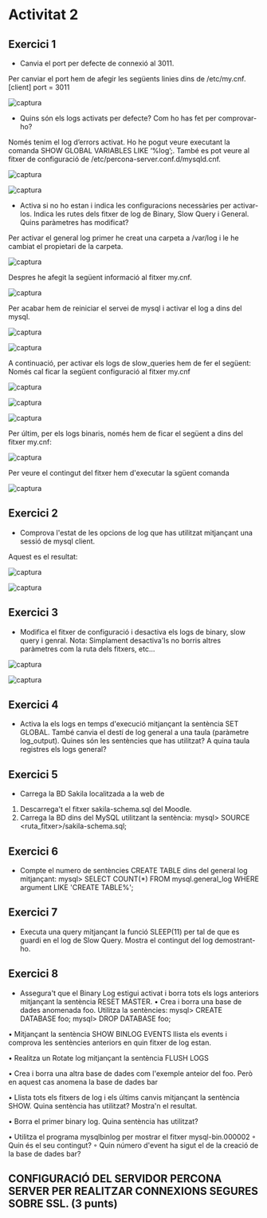 # Activitat 2

## Exercici 1

- Canvia el port per defecte de connexió al 3011.

Per canviar el port hem de afegir les següents linies dins de /etc/my.cnf.
[client]
port =  3011

![captura](https://github.com/Shyrkoon/Base-de-dades/blob/master/Activitat2/img/port.png)

- Quins són els logs activats per defecte? Com ho has fet per comprovar-ho?

Només tenim el log d’errors activat. Ho he pogut veure executant la comanda SHOW GLOBAL VARIABLES LIKE ‘%log’;. També es pot veure al fitxer de configuració de /etc/percona-server.conf.d/mysqld.cnf.

![captura](https://github.com/Shyrkoon/Base-de-dades/blob/master/Activitat2/img/foto%20ej%202%201.png)

![captura](https://github.com/Shyrkoon/Base-de-dades/blob/master/Activitat2/img/foto%20ej%202%202.png)

- Activa si no ho estan i indica les configuracions necessàries per activar-los. Indica les rutes dels fitxer de log de Binary, Slow Query i General. Quins paràmetres has modificat?


Per activar el general log primer he creat una carpeta a /var/log i le he cambiat el propietari de la carpeta.

![captura](https://github.com/Shyrkoon/Base-de-dades/blob/master/Activitat2/img/foto%20ej%203%201.png)

Despres he afegit la següent informació al fitxer my.cnf.

![captura](https://github.com/Shyrkoon/Base-de-dades/blob/master/Activitat2/img/foto%20ej%203%202.png)

Per acabar hem de reiniciar el servei de mysql i activar el log a dins del mysql.

![captura](https://github.com/Shyrkoon/Base-de-dades/blob/master/Activitat2/img/foto%20ej%203%205.png)

![captura](https://github.com/Shyrkoon/Base-de-dades/blob/master/Activitat2/img/foto%20ej%203%203.png)


A continuació, per activar els logs de slow_queries hem de fer el següent:
Només cal ficar la següent configuració al fitxer my.cnf

![captura](https://github.com/Shyrkoon/Base-de-dades/blob/master/Activitat2/img/foto%20ej%203%204.png)

![captura](https://github.com/Shyrkoon/Base-de-dades/blob/master/Activitat2/img/foto%20ej%203%206.png)

![captura](https://github.com/Shyrkoon/Base-de-dades/blob/master/Activitat2/img/foto%20ej%203%207.png)

Per últim, per els logs binaris, només hem de ficar el següent a dins del fitxer my.cnf:

![captura](https://github.com/Shyrkoon/Base-de-dades/blob/master/Activitat2/img/foto%20ej%203%208%20V2.png)

Per veure el contingut del fitxer hem d'executar la sgüent comanda

![captura](https://github.com/Shyrkoon/Base-de-dades/blob/master/Activitat2/img/foto%20ej%203%209.png)


## Exercici 2

- Comprova l'estat de les opcions de log que has utilitzat mitjançant una sessió de mysql client.

Aquest es el resultat:

![captura](https://github.com/Shyrkoon/Base-de-dades/blob/master/Activitat2/img/foto%20ej%202%20v1.png)

![captura](https://github.com/Shyrkoon/Base-de-dades/blob/master/Activitat2/img/foto%202%202.png)

## Exercici 3

- Modifica el fitxer de configuració i desactiva els logs de binary, slow query i genral. Nota: Simplament desactiva'ls no borris altres paràmetres com la ruta dels fitxers, etc...

![captura](https://github.com/Shyrkoon/Base-de-dades/blob/master/Activitat2/img/foto%203%201.png)

![captura](https://github.com/Shyrkoon/Base-de-dades/blob/master/Activitat2/img/foto%203%202.png)

## Exercici 4
- Activa la els logs en temps d'execució mitjançant la sentència SET GLOBAL. També canvia el destí de log general a una taula (paràmetre log_output). Quines són les sentències que has utilitzat? A quina taula registres els logs general?

## Exercici 5
- Carrega la BD Sakila localitzada a la web de
1. Descarrega't el fitxer sakila-schema.sql del Moodle.
2. Carrega la BD dins del MySQL utilitzant la sentència:
mysql> SOURCE <ruta_fitxer>/sakila-schema.sql;


## Exercici 6
- Compte el numero de sentències CREATE TABLE dins del general log mitjançant:
mysql> SELECT COUNT(*)
	FROM mysql.general_log
	WHERE argument LIKE 'CREATE TABLE%';


## Exercici 7
- Executa una query mitjançant la funció SLEEP(11) per tal de que es guardi en el log de Slow Query. Mostra el contingut del log demostrant-ho.


## Exercici 8
- Assegura't que el Binary Log estigui activat i borra tots els logs anteriors mitjançant la sentència RESET MASTER.
•	Crea i borra una base de dades anomenada foo. Utilitza la sentències:
		mysql> CREATE DATABASE foo;
		mysql> DROP DATABASE foo;

•	Mitjançant la sentència SHOW BINLOG EVENTS llista els events i comprova les sentències anteriors en quin fitxer de log estan.

•	Realitza un Rotate log mitjançant la sentència FLUSH LOGS

•	Crea i borra una altra base de dades com l'exemple anteior del foo. Però en aquest cas anomena la base de dades bar

•	Llista tots els fitxers de log i els últims canvis mitjançant la sentència SHOW. Quina sentència has utilitzat? Mostra'n el resultat.

•	Borra el primer binary log. Quina sentència has utilitzat?

•	Utilitza el programa mysqlbinlog per mostrar el fitxer mysql-bin.000002
◦	Quin és el seu contingut?
◦	Quin número d'event ha sigut el de la creació de la base de dades bar?


 ## CONFIGURACIÓ DEL SERVIDOR PERCONA SERVER PER REALITZAR CONNEXIONS SEGURES SOBRE SSL. (3 punts)

